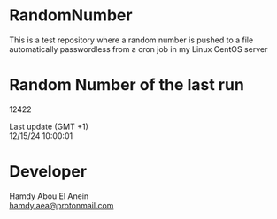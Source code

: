# RandomNumber    
This is a test repository where a random number is pushed to a file automatically passwordless from a cron job in my Linux CentOS server    
# Random Number of the last run   
12422
      
Last update (GMT +1)    
12/15/24 10:00:01
# Developer    
Hamdy Abou El Anein   
hamdy.aea@protonmail.com

